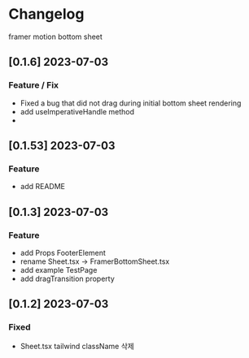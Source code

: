 # Changelog

framer motion bottom sheet

## [0.1.6] 2023-07-03

### Feature / Fix

- Fixed a bug that did not drag during initial bottom sheet rendering
- add useImperativeHandle method
-

## [0.1.53] 2023-07-03

### Feature

- add README

## [0.1.3] 2023-07-03

### Feature

- add Props FooterElement
- rename Sheet.tsx -> FramerBottomSheet.tsx
- add example TestPage
- add dragTransition property

## [0.1.2] 2023-07-03

### Fixed

- Sheet.tsx tailwind className 삭제
